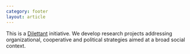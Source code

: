 ```yaml
---
category: footer
layout: article
---
```


This is a [Dilettant](http://dilettant.se) initiative. We develop research projects addressing organizational, cooperative and political strategies aimed at a broad social context.